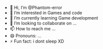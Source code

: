 - 👋 Hi, I’m @Phantom-error
- 👀 I’m interested in Games and code
- 🌱 I’m currently learning Game development
- 💞️ I’m looking to collaborate on ...
- 📫 How to reach me ...
- 😄 Pronouns: ...
- ⚡ Fun fact: i dont sleep XD

<!---
Phantom-error/Phantom-error is a ✨ special ✨ repository because its `README.md` (this file) appears on your GitHub profile.
You can click the Preview link to take a look at your changes.
--->
